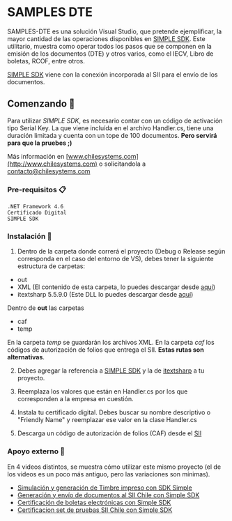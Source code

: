 # SAMPLES DTE

SAMPLES-DTE es una solución Visual Studio, que pretende ejemplificar, la mayor cantidad de las operaciones disponibles en [SIMPLE SDK](http://www.chilesystems.com/Productos). Este utilitario, muestra como operar todos los pasos que se componen en la emisión de los documentos (DTE) y otros varios, como el IECV, Libro de boletas, RCOF, entre otros.

[SIMPLE SDK](http://www.chilesystems.com/Productos) viene con la conexión incorporada al SII para el envío de los documentos.

## Comenzando 🚀

Para utilizar *SIMPLE SDK*, es necesario contar con un código de activación tipo Serial Key. La que viene incluída en el archivo Handler.cs, tiene una duración limitada y cuenta con un tope de 100 documentos. **Pero servirá para que la pruebes ;)**

Más información en [www.chilesystems.com](http://www.chilesystems.com) o solicitandola a contacto@chilesystems.com

### Pre-requisitos 📋

```
.NET Framework 4.6
Certificado Digital
SIMPLE SDK
```
### Instalación 🔧

1. Dentro de la carpeta donde correrá el proyecto (Debug o Release según corresponda en el caso del entorno de VS), debes tener la siguiente estructura de carpetas:

* out
* XML (El contenido de esta carpeta, lo puedes descargar desde [aquí](http://www.chilesystems.com/SDK/XML.rar))
* itextsharp 5.5.9.0 (Este DLL lo puedes descargar desde [aquí](http://www.chilesystems.com/SDK/itextsharp.dll)) 

Dentro de **out** las carpetas
 * caf
 * temp

En la carpeta _temp_ se guardarán los archivos XML. En la carpeta _caf_ los códigos de autorización de folios que entrega el SII. **Estas rutas son alternativas**.

2. Debes agregar la referencia a [SIMPLE SDK](http://www.chilesystems.com/SDK/SIMPLE_SDK.dll) y la de [itextsharp](http://www.chilesystems.com/SDK/itextsharp.dll)  a tu proyecto.

3. Reemplaza los valores que están en Handler.cs por los que corresponden a la empresa en cuestión.

4. Instala tu certificado digital. Debes buscar su nombre descriptivo o "Friendly Name" y reemplazar ese valor en la clase Handler.cs

4. Descarga un código de autorización de folios (CAF) desde el [SII](http://www.sii.cl)

### Apoyo externo 🔩

En 4 videos distintos, se muestra cómo utilizar este mismo proyecto (el de los videos es un poco más antiguo, pero las variaciones son mínimas).

* [Simulación y generación de Timbre impreso con SDK Simple](https://www.youtube.com/watch?v=ZLRxZ58b-w4)
* [Generación y envío de documentos al SII Chile con Simple SDK](https://www.youtube.com/watch?v=q20kf8eke50)
* [Certificación de boletas electrónicas con Simple SDK](https://www.youtube.com/watch?v=gq5mBIAyf6o)
* [Certificacion set de pruebas SII Chile con Simple SDK](https://www.youtube.com/watch?v=m_udVOpiP6M)


